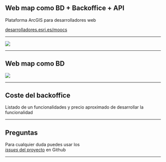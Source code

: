 <!-- .slide: class="title" -->

## Web map como BD + Backoffice + API
Plataforma ArcGIS para desarrolladores web

[desarrolladores.esri.es/moocs](http://desarrolladores.esri.es/moocs)

---

<!-- .slide: class="section" -->

<img src="https://docs.google.com/drawings/d/1OKpYpesHKMcRxxsL-ymvlvHsu-kK1M8HdZmosplzs5M/pub?w=1000">

---

<!-- .slide: class="section" -->

## Web map como BD

<img src="https://docs.google.com/drawings/d/1b0t92GbRj2Q1xQHeg5_KnWkHkOqsoO9HEG0XLPfHBIo/pub?w=1364&amp;h=653">

---

<!-- .slide: class="questions centered" -->

## Coste del backoffice

Listado de un funcionalidades y precio aproximado de desarrollar la funcionalidad

---

<!-- .slide: class="questions centered" -->

## Preguntas

Para cualquier duda puedes usar los <br>[*issues* del proyecto](https://github.com/esri-es/moocs/issues) en Github

---


<!-- .slide: class="end" -->
